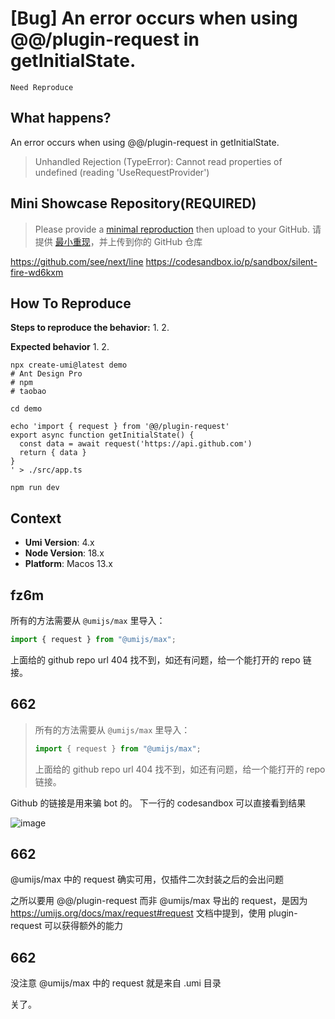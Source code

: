 # [Bug] An error occurs when using @@/plugin-request in getInitialState.

`Need Reproduce`

<!--
感谢您向我们反馈问题，为了高效的解决问题，我们期望你能提供以下信息：
-->

## What happens?

<!-- A clear and concise description of what the bug is. -->
<!-- 清晰的描述下遇到的问题。-->

An error occurs when using @@/plugin-request in getInitialState.

> Unhandled Rejection (TypeError): Cannot read properties of undefined (reading 'UseRequestProvider')

## Mini Showcase Repository(REQUIRED)

> Please provide a [minimal reproduction](https://stackoverflow.com/help/minimal-reproducible-example) then upload to your GitHub. 请提供 [最小重现](https://stackoverflow.com/help/minimal-reproducible-example)，并上传到你的 GitHub 仓库

<!-- 为节约大家的时间，无复现步骤的 ISSUE 会被关闭，提供之后再 REOPEN -->
<!-- YOUR_REPOSITORY_URL on github or stackbliz -->

https://github.com/see/next/line
https://codesandbox.io/p/sandbox/silent-fire-wd6kxm

## How To Reproduce

**Steps to reproduce the behavior:** 1. 2.

**Expected behavior** 1. 2.

<!-- 请提供复现链接/步骤，错误日志以及相关配置 -->

```shell
npx create-umi@latest demo
# Ant Design Pro
# npm
# taobao

cd demo

echo 'import { request } from '@@/plugin-request'
export async function getInitialState() {
  const data = await request('https://api.github.com')
  return { data }
}
' > ./src/app.ts

npm run dev
```

## Context

- **Umi Version**: 4.x
- **Node Version**: 18.x
- **Platform**: Macos 13.x

## fz6m

所有的方法需要从 `@umijs/max` 里导入：

```ts
import { request } from "@umijs/max";
```

上面给的 github repo url 404 找不到，如还有问题，给一个能打开的 repo 链接。

## 662

> 所有的方法需要从 `@umijs/max` 里导入：
>
> ```ts
> import { request } from "@umijs/max";
> ```
>
> 上面给的 github repo url 404 找不到，如还有问题，给一个能打开的 repo 链接。

Github 的链接是用来骗 bot 的。
下一行的 codesandbox 可以直接看到结果

![image](https://github.com/umijs/umi/assets/13599186/820ad39d-94aa-4651-8736-14d5ab8676d4)

## 662

@umijs/max 中的 request 确实可用，仅插件二次封装之后的会出问题

之所以要用 @@/plugin-request 而非 @umijs/max 导出的 request，是因为 https://umijs.org/docs/max/request#request 文档中提到，使用 plugin-request 可以获得额外的能力

## 662

没注意 @umijs/max 中的 request 就是来自 .umi 目录

关了。
